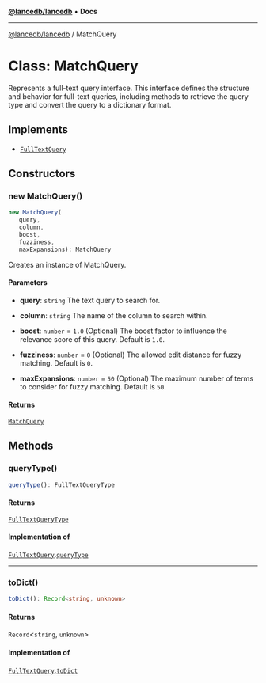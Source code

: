 [**@lancedb/lancedb**](../README.md) • **Docs**

***

[@lancedb/lancedb](../globals.md) / MatchQuery

# Class: MatchQuery

Represents a full-text query interface.
This interface defines the structure and behavior for full-text queries,
including methods to retrieve the query type and convert the query to a dictionary format.

## Implements

- [`FullTextQuery`](../interfaces/FullTextQuery.md)

## Constructors

### new MatchQuery()

```ts
new MatchQuery(
   query,
   column,
   boost,
   fuzziness,
   maxExpansions): MatchQuery
```

Creates an instance of MatchQuery.

#### Parameters

* **query**: `string`
    The text query to search for.

* **column**: `string`
    The name of the column to search within.

* **boost**: `number` = `1.0`
    (Optional) The boost factor to influence the relevance score of this query. Default is `1.0`.

* **fuzziness**: `number` = `0`
    (Optional) The allowed edit distance for fuzzy matching. Default is `0`.

* **maxExpansions**: `number` = `50`
    (Optional) The maximum number of terms to consider for fuzzy matching. Default is `50`.

#### Returns

[`MatchQuery`](MatchQuery.md)

## Methods

### queryType()

```ts
queryType(): FullTextQueryType
```

#### Returns

[`FullTextQueryType`](../enumerations/FullTextQueryType.md)

#### Implementation of

[`FullTextQuery`](../interfaces/FullTextQuery.md).[`queryType`](../interfaces/FullTextQuery.md#querytype)

***

### toDict()

```ts
toDict(): Record<string, unknown>
```

#### Returns

`Record`&lt;`string`, `unknown`&gt;

#### Implementation of

[`FullTextQuery`](../interfaces/FullTextQuery.md).[`toDict`](../interfaces/FullTextQuery.md#todict)
